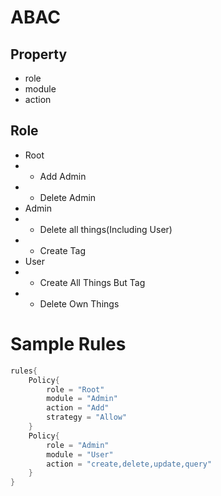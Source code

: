 # ABAC

## Property
- role
- module
- action

## Role
- Root
- - Add Admin
- - Delete Admin
- Admin
- - Delete all things(Including User)
- - Create Tag
- User
- - Create All Things But Tag
- - Delete Own Things

# Sample Rules
```kotlin
rules{
    Policy{
        role = "Root"
        module = "Admin"
        action = "Add"
        strategy = "Allow"
    }
    Policy{
        role = "Admin"
        module = "User"
        action = "create,delete,update,query"
    }
}
```
